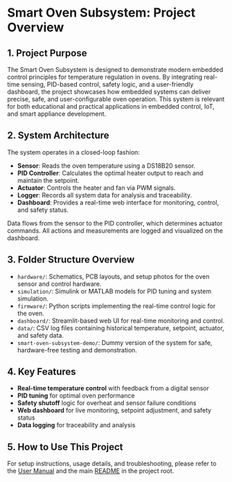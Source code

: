 # Smart Oven Subsystem: Project Overview

## 1. Project Purpose
The Smart Oven Subsystem is designed to demonstrate modern embedded control principles for temperature regulation in ovens. By integrating real-time sensing, PID-based control, safety logic, and a user-friendly dashboard, the project showcases how embedded systems can deliver precise, safe, and user-configurable oven operation. This system is relevant for both educational and practical applications in embedded control, IoT, and smart appliance development.

## 2. System Architecture
The system operates in a closed-loop fashion:
- **Sensor**: Reads the oven temperature using a DS18B20 sensor.
- **PID Controller**: Calculates the optimal heater output to reach and maintain the setpoint.
- **Actuator**: Controls the heater and fan via PWM signals.
- **Logger**: Records all system data for analysis and traceability.
- **Dashboard**: Provides a real-time web interface for monitoring, control, and safety status.

Data flows from the sensor to the PID controller, which determines actuator commands. All actions and measurements are logged and visualized on the dashboard.

## 3. Folder Structure Overview
- `hardware/`: Schematics, PCB layouts, and setup photos for the oven sensor and control hardware.
- `simulation/`: Simulink or MATLAB models for PID tuning and system simulation.
- `firmware/`: Python scripts implementing the real-time control logic for the oven.
- `dashboard/`: Streamlit-based web UI for real-time monitoring and control.
- `data/`: CSV log files containing historical temperature, setpoint, actuator, and safety data.
- `smart-oven-subsystem-demo/`: Dummy version of the system for safe, hardware-free testing and demonstration.

## 4. Key Features
- **Real-time temperature control** with feedback from a digital sensor
- **PID tuning** for optimal oven performance
- **Safety shutoff** logic for overheat and sensor failure conditions
- **Web dashboard** for live monitoring, setpoint adjustment, and safety status
- **Data logging** for traceability and analysis

## 5. How to Use This Project
For setup instructions, usage details, and troubleshooting, please refer to the [User Manual](USER_MANUAL.md) and the main [README](README.md) in the project root. 